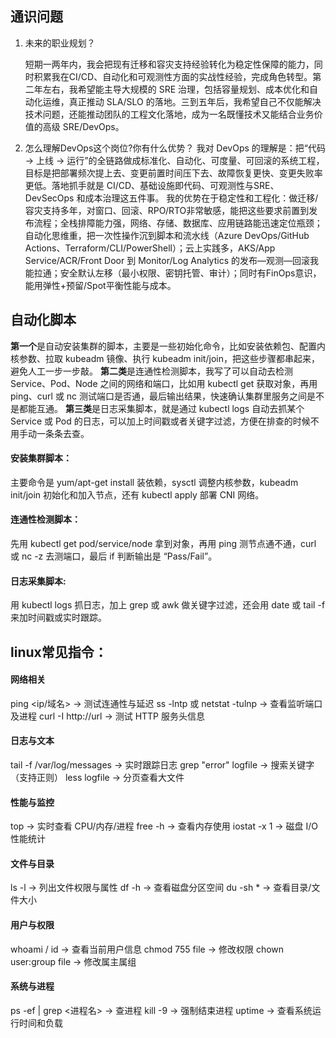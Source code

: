 ## 通识问题
1. 未来的职业规划？

    短期一两年内，我会把现有迁移和容灾支持经验转化为稳定性保障的能力，同时积累我在CI/CD、自动化和可观测性方面的实战性经验，完成角色转型。第二年左右，我希望能主导大规模的 SRE 治理，包括容量规划、成本优化和自动化运维，真正推动 SLA/SLO 的落地。三到五年后，我希望自己不仅能解决技术问题，还能推动团队的工程文化落地，成为一名既懂技术又能结合业务价值的高级 SRE/DevOps。
2. 怎么理解DevOps这个岗位?你有什么优势？
    我对 DevOps 的理解是：把“代码 → 上线 → 运行”的全链路做成标准化、自动化、可度量、可回滚的系统工程，目标是把部署频次提上去、变更前置时间压下去、故障恢复更快、变更失败率更低。落地抓手就是 CI/CD、基础设施即代码、可观测性与SRE、DevSecOps 和成本治理这五件事。
    我的优势在于稳定性和工程化：做迁移/容灾支持多年，对窗口、回滚、RPO/RTO非常敏感，能把这些要求前置到发布流程；全栈排障能力强，网络、存储、数据库、应用链路能迅速定位瓶颈；自动化思维重，把一次性操作沉到脚本和流水线（Azure DevOps/GitHub Actions、Terraform/CLI/PowerShell）；云上实践多，AKS/App Service/ACR/Front Door 到 Monitor/Log Analytics 的发布—观测—回滚我能拉通；安全默认左移（最小权限、密钥托管、审计）；同时有FinOps意识，能用弹性+预留/Spot平衡性能与成本。
    
## 自动化脚本
**第一个**是自动安装集群的脚本，主要是一些初始化命令，比如安装依赖包、配置内核参数、拉取 kubeadm 镜像、执行 kubeadm init/join，把这些步骤都串起来，避免人工一步一步敲。
**第二类**是连通性检测脚本，我写了可以自动去检测 Service、Pod、Node 之间的网络和端口，比如用 kubectl get 获取对象，再用 ping、curl 或 nc 测试端口是否通，最后输出结果，快速确认集群里服务之间是不是都能互通。
**第三类**是日志采集脚本，就是通过 kubectl logs 自动去抓某个 Service 或 Pod 的日志，可以加上时间戳或者关键字过滤，方便在排查的时候不用手动一条条去查。
#### 安装集群脚本：
主要命令是 yum/apt-get install 装依赖，sysctl 调整内核参数，kubeadm init/join 初始化和加入节点，还有 kubectl apply 部署 CNI 网络。
#### 连通性检测脚本：
先用 kubectl get pod/service/node 拿到对象，再用 ping 测节点通不通，curl 或 nc -z 去测端口，最后 if 判断输出是 “Pass/Fail”。
#### 日志采集脚本:
用 kubectl logs <pod> 抓日志，加上 grep 或 awk 做关键字过滤，还会用 date 或 tail -f 来加时间戳或实时跟踪。
## linux常见指令：
#### 网络相关
ping <ip/域名> → 测试连通性与延迟
ss -lntp 或 netstat -tulnp → 查看监听端口及进程
curl -I http://url → 测试 HTTP 服务头信息
#### 日志与文本
tail -f /var/log/messages → 实时跟踪日志
grep "error" logfile → 搜索关键字（支持正则）
less logfile → 分页查看大文件
#### 性能与监控 
top → 实时查看 CPU/内存/进程
free -h → 查看内存使用
iostat -x 1 → 磁盘 I/O 性能统计
#### 文件与目录
ls -l → 列出文件权限与属性
df -h → 查看磁盘分区空间
du -sh * → 查看目录/文件大小
#### 用户与权限
whoami / id → 查看当前用户信息
chmod 755 file → 修改权限
chown user:group file → 修改属主属组
#### 系统与进程
ps -ef | grep <进程名> → 查进程
kill -9 <pid> → 强制结束进程
uptime → 查看系统运行时间和负载